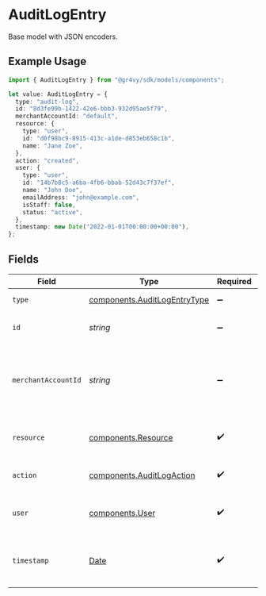 # AuditLogEntry

Base model with JSON encoders.

## Example Usage

```typescript
import { AuditLogEntry } from "@gr4vy/sdk/models/components";

let value: AuditLogEntry = {
  type: "audit-log",
  id: "8d3fe99b-1422-42e6-bbb3-932d95ae5f79",
  merchantAccountId: "default",
  resource: {
    type: "user",
    id: "d0f98bc9-8915-413c-a1de-d853eb658c1b",
    name: "Jane Zoe",
  },
  action: "created",
  user: {
    type: "user",
    id: "14b7b8c5-a6ba-4fb6-bbab-52d43c7f37ef",
    name: "John Doe",
    emailAddress: "john@example.com",
    isStaff: false,
    status: "active",
  },
  timestamp: new Date("2022-01-01T00:00:00+00:00"),
};
```

## Fields

| Field                                                                                         | Type                                                                                          | Required                                                                                      | Description                                                                                   | Example                                                                                       |
| --------------------------------------------------------------------------------------------- | --------------------------------------------------------------------------------------------- | --------------------------------------------------------------------------------------------- | --------------------------------------------------------------------------------------------- | --------------------------------------------------------------------------------------------- |
| `type`                                                                                        | [components.AuditLogEntryType](../../models/components/auditlogentrytype.md)                  | :heavy_minus_sign:                                                                            | Always `audit-log`.                                                                           | audit-log                                                                                     |
| `id`                                                                                          | *string*                                                                                      | :heavy_minus_sign:                                                                            | The ID for the audit log entry.                                                               | 8d3fe99b-1422-42e6-bbb3-932d95ae5f79                                                          |
| `merchantAccountId`                                                                           | *string*                                                                                      | :heavy_minus_sign:                                                                            | The ID of the merchant account this entry was created for.                                    | default                                                                                       |
| `resource`                                                                                    | [components.Resource](../../models/components/resource.md)                                    | :heavy_check_mark:                                                                            | The resource that was changed.                                                                |                                                                                               |
| `action`                                                                                      | [components.AuditLogAction](../../models/components/auditlogaction.md)                        | :heavy_check_mark:                                                                            | The action that was performed.                                                                | created                                                                                       |
| `user`                                                                                        | [components.User](../../models/components/user.md)                                            | :heavy_check_mark:                                                                            | The user who performed the action.                                                            |                                                                                               |
| `timestamp`                                                                                   | [Date](https://developer.mozilla.org/en-US/docs/Web/JavaScript/Reference/Global_Objects/Date) | :heavy_check_mark:                                                                            | The date and time that the action was performed.                                              | 2022-01-01T00:00:00+00:00                                                                     |